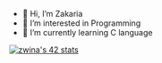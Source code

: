 - 👋 Hi, I’m Zakaria
- 👀 I’m interested in Programming
- 🌱 I’m currently learning C language

[![zwina's 42 stats](https://badge.mediaplus.ma/kettlebells/zwina)](https://github.com/oakoudad/badge42)
